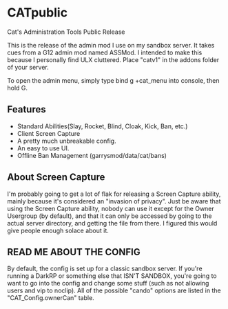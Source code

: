 CATpublic
=========

Cat's Administration Tools Public Release

This is the release of the admin mod I use on my sandbox server. It takes cues from a G12 admin mod named ASSMod.
I intended to make this because I personally find ULX cluttered. Place "catv1" in the addons folder of your server.

To open the admin menu, simply type bind g +cat_menu into console, then hold G.

Features
---
* Standard Abilities(Slay, Rocket, Blind, Cloak, Kick, Ban, etc.)
* Client Screen Capture
* A pretty much unbreakable config.
* An easy to use UI.
* Offline Ban Management (garrysmod/data/cat/bans)

About Screen Capture
---
I'm probably going to get a lot of flak for releasing a Screen Capture ability, mainly because it's considered an
"invasion of privacy". Just be aware that using the Screen Capture ability, nobody can use it except for the Owner
Usergroup (by default), and that it can only be accessed by going to the actual server directory, and getting the
file from there. I figured this would give people enough solace about it.

READ ME ABOUT THE CONFIG
---
By default, the config is set up for a classic sandbox server. If you're running a DarkRP or something else that
ISN'T SANDBOX, you're going to want to go into the config and change some stuff (such as not allowing users and
vip to noclip). All of the possible "cando" options are listed in the "CAT_Config.ownerCan" table.


